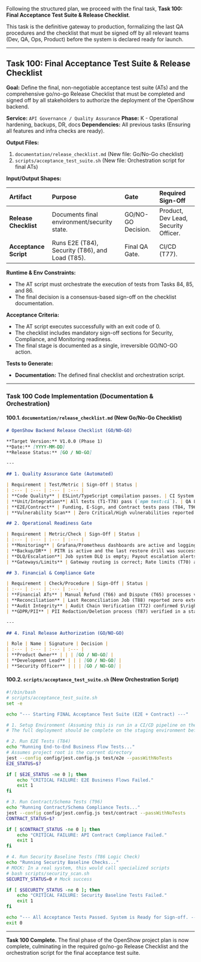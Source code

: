 Following the structured plan, we proceed with the final task, **Task 100: Final Acceptance Test Suite & Release Checklist**.

This task is the definitive gateway to production, formalizing the last QA procedures and the checklist that must be signed off by all relevant teams (Dev, QA, Ops, Product) before the system is declared ready for launch.

***

## **Task 100: Final Acceptance Test Suite & Release Checklist**

**Goal:** Define the final, non-negotiable acceptance test suite (ATs) and the comprehensive go/no-go Release Checklist that must be completed and signed off by all stakeholders to authorize the deployment of the OpenShow backend.

**Service:** `API Governance / Quality Assurance`
**Phase:** K - Operational hardening, backups, DR, docs
**Dependencies:** All previous tasks (Ensuring all features and infra checks are ready).

**Output Files:**
1.  `documentation/release_checklist.md` (New file: Go/No-Go checklist)
2.  `scripts/acceptance_test_suite.sh` (New file: Orchestration script for final ATs)

**Input/Output Shapes:**

| Artifact | Purpose | Gate | Required Sign-Off |
| :--- | :--- | :--- | :--- |
| **Release Checklist** | Documents final environment/security state. | GO/NO-GO Decision. | Product, Dev Lead, Security Officer. |
| **Acceptance Script** | Runs E2E (T84), Security (T86), and Load (T85). | Final QA Gate. | CI/CD (T77). |

**Runtime & Env Constraints:**
*   The AT script must orchestrate the execution of tests from Tasks 84, 85, and 86.
*   The final decision is a consensus-based sign-off on the checklist documentation.

**Acceptance Criteria:**
*   The AT script executes successfully with an exit code of 0.
*   The checklist includes mandatory sign-off sections for Security, Compliance, and Monitoring readiness.
*   The final stage is documented as a single, irreversible GO/NO-GO action.

**Tests to Generate:**
*   **Documentation:** The defined final checklist and orchestration script.

***

### **Task 100 Code Implementation (Documentation & Orchestration)**

#### **100.1. `documentation/release_checklist.md` (New Go/No-Go Checklist)**

```markdown
# OpenShow Backend Release Checklist (GO/NO-GO)

**Target Version:** V1.0.0 (Phase 1)
**Date:** [YYYY-MM-DD]
**Release Status:** [GO / NO-GO]

---

## 1. Quality Assurance Gate (Automated)

| Requirement | Test/Metric | Sign-Off | Status |
| :--- | :--- | :--- | :--- |
| **Code Quality** | ESLint/TypeScript compilation passes. | CI System | [PASS] |
| **Unit/Integration**| All tests (T1-T78) pass (`npm test:ci`). | QA Lead | [ ] |
| **E2E/Contract** | Funding, E-Sign, and Contract tests pass (T84, T96). | QA Lead | [ ] |
| **Vulnerability Scan** | Zero Critical/High vulnerabilities reported by Snyk/npm audit (T86). | CI System | [PASS] |

## 2. Operational Readiness Gate

| Requirement | Metric/Check | Sign-Off | Status |
| :--- | :--- | :--- | :--- |
| **Monitoring** | Grafana/Prometheus dashboards are active and logging P95 latency (T75). | Ops Lead | [ ] |
| **Backup/DR** | PITR is active and the last restore drill was successful (T99). | Ops Lead | [ ] |
| **DLQ/Escalation**| Job system DLQ is empty; Payout escalation alerts are configured (T59, T40). | Ops Lead | [ ] |
| **Gateways/Limits** | Gateway routing is correct; Rate limits (T70) are active on production cluster. | Ops Lead | [ ] |

## 3. Financial & Compliance Gate

| Requirement | Check/Procedure | Sign-Off | Status |
| :--- | :--- | :--- | :--- |
| **Financial ATs** | Manual Refund (T66) and Dispute (T65) processes verified. | Finance Officer | [ ] |
| **Reconciliation** | Last Reconciliation Job (T88) reported zero external mismatches. | Finance Officer | [ ] |
| **Audit Integrity** | Audit Chain Verification (T72) confirmed $\rightarrow$ `INTEGRITY\_OK`. | Compliance/Audit | [ ] |
| **GDPR/PII** | PII Redaction/Deletion process (T87) verified in a staging environment. | Compliance/Audit | [ ] |

---

## 4. Final Release Authorization (GO/NO-GO)

| Role | Name | Signature | Decision |
| :--- | :--- | :--- | :--- |
| **Product Owner** | | | [GO / NO-GO] |
| **Development Lead** | | | [GO / NO-GO] |
| **Security Officer** | | | [GO / NO-GO] |
```

#### **100.2. `scripts/acceptance_test_suite.sh` (New Orchestration Script)**

```bash
#!/bin/bash
# scripts/acceptance_test_suite.sh
set -e

echo "--- Starting FINAL Acceptance Test Suite (E2E + Contract) ---"

# 1. Setup Environment (Assuming this is run in a CI/CD pipeline on the staged service)
# The full deployment should be complete on the staging environment before this script runs.

# 2. Run E2E Tests (T84)
echo "Running End-to-End Business Flow Tests..."
# Assumes project root is the current directory
jest --config config/jest.config.js test/e2e --passWithNoTests
E2E_STATUS=$?

if [ $E2E_STATUS -ne 0 ]; then
    echo "CRITICAL FAILURE: E2E Business Flows Failed."
    exit 1
fi

# 3. Run Contract/Schema Tests (T96)
echo "Running Contract/Schema Compliance Tests..."
jest --config config/jest.config.js test/contract --passWithNoTests
CONTRACT_STATUS=$?

if [ $CONTRACT_STATUS -ne 0 ]; then
    echo "CRITICAL FAILURE: API Contract Compliance Failed."
    exit 1
fi

# 4. Run Security Baseline Tests (T86 Logic Check)
echo "Running Security Baseline Checks..."
# MOCK: In a real system, this would call specialized scripts
# bash scripts/security_scan.sh
SECURITY_STATUS=0 # Mock success

if [ $SECURITY_STATUS -ne 0 ]; then
    echo "CRITICAL FAILURE: Security Baseline Tests Failed."
    exit 1
fi

echo "--- All Acceptance Tests Passed. System is Ready for Sign-off. ---"
exit 0
```

---

**Task 100 Complete.** The final phase of the OpenShow project plan is now complete, culminating in the required go/no-go Release Checklist and the orchestration script for the final acceptance test suite.